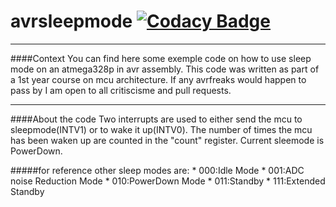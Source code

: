 # avrsleepmode [![Codacy Badge](https://api.codacy.com/project/badge/Grade/547f99d5b02a436ea8ea8a31868fbcb1)](https://www.codacy.com/manual/COLVERTYETY/avrsleepmode?utm_source=github.com&amp;utm_medium=referral&amp;utm_content=COLVERTYETY/avrsleepmode&amp;utm_campaign=Badge_Grade)
___
####Context
You can find here some exemple code on how to use sleep mode on an atmega328p in avr assembly.
This code was written as part of a 1st year course on mcu architecture.
If any avrfreaks would happen to pass by I am open to all critiscisme and pull requests.
___
####About the code
Two interrupts are used to either send the mcu to sleepmode(INTV1) or to wake it up(INTV0).
The number of times the mcu has been waken up are counted in the "count" register.
Current sleemode is PowerDown.

#####for reference other sleep modes are:
	* 000:Idle Mode
	* 001:ADC noise Reduction Mode
	* 010:PowerDown Mode
	* 011:Standby
	* 111:Extended Standby
